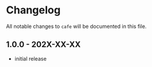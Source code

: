 # Changelog

All notable changes to `cafe` will be documented in this file.

## 1.0.0 - 202X-XX-XX

- initial release
